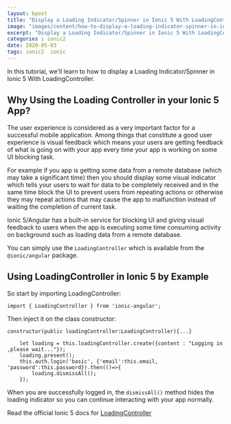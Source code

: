 ```yaml
---
layout: bpost
title: "Display a Loading Indicator/Spinner in Ionic 5 With LoadingController"
image: "images/content/how-to-display-a-loading-indicator-spinner-in-ionic2-apps-using-loading-controller.png"
excerpt: "Display a Loading Indicator/Spinner in Ionic 5 With LoadingController"
categories : ionic2
date: 2020-05-03
tags: ionic2  ionic 
---
```


In this tutorial, we'll learn to how to display a Loading Indicator/Spinner in Ionic 5 With LoadingController.

## Why Using the Loading Controller in your Ionic 5 App?

The user experience is considered as a very important factor for a successful mobile application. Among things that constitute a good user experience is visual feedback which means your users are getting feedback of what is going on with your app every time your app is working on some UI blocking task.

For example if you app is getting some data from a remote database (which may take a significant time) then you should display some visual indicator which tells your users to wait for data to be completely received and in the same time block the UI to prevent users from repeating actions or otherwise they may repeat actions that may cause the app to malfunction instead of waiting the completion of current task.

Ionic 5/Angular has a built-in service for blocking UI and giving visual feedback to users when the app is executing some time consuming activity on background such as loading data from a remote database. 

You can simply use the `LoadingController` which is available from the `@ionic/angular` package.

## Using LoadingController in Ionic 5 by Example
 
So start by importing LoadingController:

    import { LoadingController } from 'ionic-angular';

Then inject it on the class constructor:

    constructor(public loadingController:LoadingController){...}

        let loading = this.loadingController.create({content : "Logging in ,please wait..."});
        loading.present();
        this.auth.login('basic', {'email':this.email, 'password':this.password}).then(()=>{
            loading.dismissAll();
        });

When you are successfully logged in, the `dismissAll()` method hides the loading indicator 
so you can continue interacting with your app normally.
 
Read the official Ionic 5 docs for [LoadingController](https://ionicframework.com/docs/v2/api/components/loading/LoadingController)




